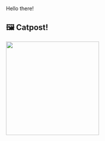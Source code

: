 Hello there!



## 🖼️ Catpost!

<sub>
    <img src="https://cdn2.thecatapi.com/images/Qs5cyM17X.jpg" height="256">
</sub>

